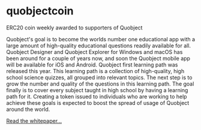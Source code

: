# quobjectcoin
ERC20 coin weekly awarded to supporters of Quobject


Quobject's goal is to become the worlds number one educational app with a large amount of high-quality educational questions readily available for all. Quobject Designer and Quobject Explorer for Windows and macOS has been around for a couple of years now, and soon the Quobject mobile app will be available for iOS and Android. Quobject first learning path was released this year. This learning path is a collection of high-quality, high school science quizzes, all grouped into relevant topics. The next step is to grow the number and quality of the questions in this learning path. The goal finally is to cover every subject taught in high school by having a learning path for it. Creating a token issued to individuals who are working to help achieve these goals is expected to boost the spread of usage of Quobject around the world.

[Read the whitepaper...](./docs/whitepaper.md)

